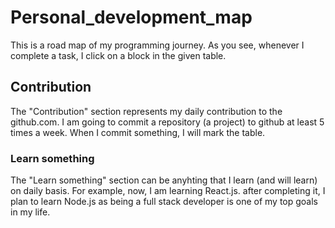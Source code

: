 # Personal_development_map
This is a road map of my programming journey. As you see, whenever I complete a task, I click on a block in the given table.
## Contribution
The "Contribution" section represents my daily contribution to the github.com. I am going to commit a repository (a project) to github at least 5 times a week. When I commit something, I will mark the table.
### Learn something
The "Learn something" section can be anyhting that I learn (and will learn) on daily basis. For example, now, I am learning React.js. after completing it, I plan to learn Node.js as being a full stack developer is one of my top goals in my life.
